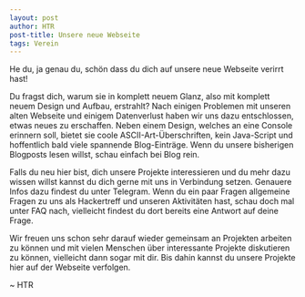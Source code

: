 ```yaml
---
layout: post
author: HTR
post-title: Unsere neue Webseite
tags: Verein
---
```


He du, ja genau du, schön dass du dich auf unsere neue Webseite verirrt hast!

Du fragst dich, warum sie in komplett neuem Glanz, also mit komplett neuem Design und Aufbau, erstrahlt? 
Nach einigen Problemen mit unseren alten Webseite und einigem Datenverlust haben wir uns dazu entschlossen,
etwas neues zu erschaffen. Neben einem Design, welches an eine Console erinnern soll, bietet sie coole ASCII-Art-Überschriften,
kein Java-Script und hoffentlich bald viele spannende Blog-Einträge. Wenn du unsere bisherigen Blogposts lesen willst, schau einfach
bei Blog rein. 

Falls du neu hier bist, dich unsere Projekte interessieren und du mehr dazu wissen willst kannst du dich gerne mit uns 
in Verbindung setzen. Genauere Infos dazu findest du unter Telegram.
Wenn du ein paar Fragen allgemeine Fragen zu uns als Hackertreff und unseren Aktivitäten hast, schau doch mal unter FAQ nach,
vielleicht findest du dort bereits eine Antwort auf deine Frage. 

Wir freuen uns schon sehr darauf wieder gemeinsam an Projekten arbeiten zu können und mit vielen Menschen über interessante Projekte
diskutieren zu können, vielleicht dann sogar mit dir. Bis dahin kannst du unsere Projekte hier auf der Webseite verfolgen. 

~ HTR